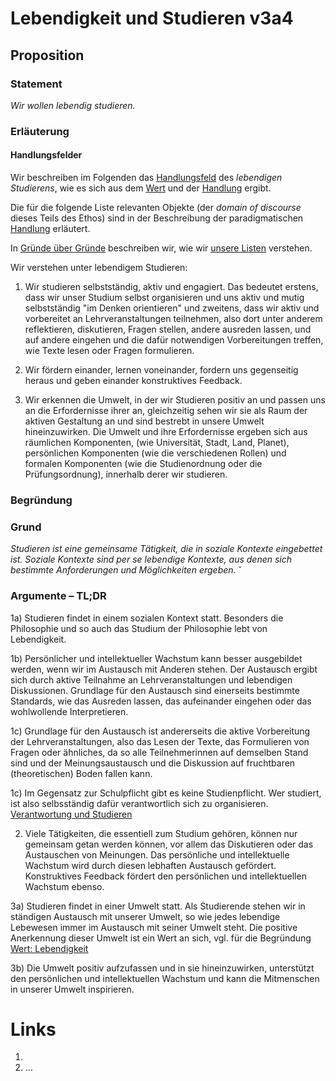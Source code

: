 <!---
   NAME - The NAME of this project is:
ethos

  FILE - The FILENAME of the current file is:
/v3a4.md

  CREATION - This project was CREATED on:
2017-01-28-16:15:00 UTC

  MODIFICATION - This project was last MODIFIED on:
2017-01-28-16:15:00 UTC

  VERSION - The current VERSION of this project is:
<git-commit-hash>-2017-01-28-16:15:00 UTC

  CREATOR(S) - This project was CREATED by:
Michael Czechowski, Martin Maga

  CONTACT - You can CONTACT the creator(s) or developer(s) of this project at:
E-Mail: mail@martinmaga.de

  COPYRIGHT - The COPYRIGHT holder of this project is:
COPYRIGHT (c) 2016 Martin Maga

  LICENSE - This project is LICENSED under the following license:
Martin Maga 2016 CC BY-SA 4.0 https://creativecommons.org

  SUBFILE – This is a SUBFILE! For more INFORMATION on this project go to:
/README.md
--->

# Lebendigkeit und Studieren v3a4
## Proposition
### Statement
*Wir wollen lebendig studieren.*

### Erläuterung
#### Handlungsfelder
Wir beschreiben im Folgenden das [Handlungsfeld](../synopsis/reasons.md) des *lebendigen Studierens*, wie es sich aus dem [Wert](../values/v3_liveliness.md)
und der [Handlung](../actions/a4_study.md) ergibt.

Die für die folgende Liste relevanten Objekte (der *domain of discourse* dieses Teils des Ethos) sind in der Beschreibung der paradigmatischen [Handlung](../actions/ai_action.md) erläutert.  

In [Gründe über Gründe](../synopsis/reasons.md) beschreiben wir, wie wir [unsere Listen](../synopsis/reasons.md) verstehen.

Wir verstehen unter lebendigem Studieren:

1. Wir studieren selbstständig, aktiv und engagiert.
Das bedeutet erstens, dass wir unser Studium selbst organisieren und uns aktiv und mutig selbstständig "im Denken orientieren" und zweitens, dass wir aktiv und vorbereitet an Lehrveranstaltungen teilnehmen, also dort unter anderem reflektieren, diskutieren, Fragen stellen, andere ausreden lassen, und auf andere eingehen und die dafür notwendigen Vorbereitungen treffen, wie Texte lesen oder Fragen formulieren.

2. Wir fördern einander, lernen voneinander, fordern uns gegenseitig heraus und geben einander konstruktives Feedback.

3. Wir erkennen die Umwelt, in der wir Studieren positiv an und passen uns an die Erfordernisse ihrer an, gleichzeitig sehen wir sie als Raum der aktiven Gestaltung an und sind bestrebt in unsere Umwelt hineinzuwirken.
Die Umwelt und ihre Erfordernisse ergeben sich aus räumlichen Komponenten, (wie Universität, Stadt, Land, Planet), persönlichen Komponenten (wie die verschiedenen Rollen) und formalen Komponenten (wie die Studienordnung oder die Prüfungsordnung), innerhalb derer wir studieren.




### Begründung
### Grund
*Studieren ist eine gemeinsame Tätigkeit, die in soziale Kontexte eingebettet ist. Soziale Kontexte sind per se lebendige Kontexte, aus denen sich bestimmte Anforderungen und Möglichkeiten ergeben.*
˘
### Argumente – TL;DR
1a) Studieren findet in einem sozialen Kontext statt. Besonders die Philosophie und so auch das Studium der Philosophie lebt von Lebendigkeit.

1b) Persönlicher und intellektueller Wachstum kann besser ausgebildet werden, wenn wir im Austausch mit Anderen stehen. Der Austausch ergibt sich durch aktive Teilnahme an Lehrveranstaltungen und lebendigen Diskussionen. Grundlage für den Austausch sind einerseits bestimmte Standards, wie das Ausreden lassen, das aufeinander eingehen oder das wohlwollende Interpretieren.

1c) Grundlage für den Austausch ist andererseits die aktive Vorbereitung der Lehrveranstaltungen, also das Lesen der Texte, das Formulieren von Fragen oder ähnliches, da so alle Teilnehmerinnen auf demselben Stand sind und der Meinungsaustausch und die Diskussion auf fruchtbaren (theoretischen) Boden fallen kann.

1c) Im Gegensatz zur Schulpflicht gibt es keine Studienpflicht. Wer studiert, ist also selbsständig dafür verantwortlich sich zu organisieren. [Verantwortung und Studieren](../contents/field/v6a3.md)

2.  Viele Tätigkeiten, die essentiell zum Studium gehören, können nur gemeinsam getan werden können, vor allem das Diskutieren oder das Austauschen von Meinungen. Das persönliche und intellektuelle Wachstum wird durch diesen lebhaften Austausch gefördert. Konstruktives Feedback fördert den persönlichen und intellektuellen Wachstum ebenso.


3a) Studieren findet in einer Umwelt statt. Als Studierende stehen wir in ständigen Austausch mit unserer Umwelt, so wie jedes lebendige Lebewesen immer im Austausch mit seiner Umwelt steht. Die positive Anerkennung dieser Umwelt ist ein Wert an sich, vgl. für die Begründung [Wert: Lebendigkeit](../values/v3_liveliness.md)

3b) Die Umwelt positiv aufzufassen und in sie hineinzuwirken, unterstützt den persönlichen und intellektuellen Wachstum und kann die Mitmenschen in unserer Umwelt inspirieren.

# Links
  1.
  2. …
